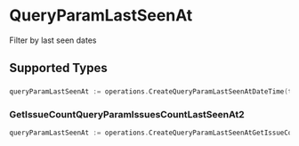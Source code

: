 # QueryParamLastSeenAt

Filter by last seen dates


## Supported Types

### 

```go
queryParamLastSeenAt := operations.CreateQueryParamLastSeenAtDateTime(time.Time{/* values here */})
```

### GetIssueCountQueryParamIssuesCountLastSeenAt2

```go
queryParamLastSeenAt := operations.CreateQueryParamLastSeenAtGetIssueCountQueryParamIssuesCountLastSeenAt2(operations.GetIssueCountQueryParamIssuesCountLastSeenAt2{/* values here */})
```

